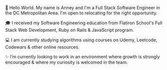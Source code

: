 👋 Hello World. My name is Anney and I'm a Full Stack Software Engineer in the DC Metropolitan Area. I'm open to relocating for the right opportunity.

🎓  I received my Software Engineering education from Flatiron School's Full Stack Web Development, Ruby on Rails & JavaScript program.

💻  I am currently studying algorithms using courses on Udemy, Leetcode, Codewars & other online resources. 

✨  I’m currently looking to work in an environment where growth is strongly encouraged & where my curiosity is welcomed in the team. 



